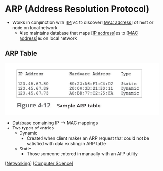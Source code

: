 # ARP (Address Resolution Protocol)

- Works in conjunction with [[IP]]v4 to discover [[MAC address]] of host or node on local network
  - Also maintains database that maps [[IP address]]es to [[MAC address]]es on local network

## ARP Table

![Sample ARP table](../../public/assets/second-brain/2020-09-29-17-47-06.png)

- Database containing IP --> MAC mappings
- Two types of entries
  - Dynamic
    - Created when client makes an ARP request that could not be satisfied with data existing in ARP table
  - Static
    - Those someone entered in manually with an ARP utility

[[Networking]] [[Computer Science]]

[//begin]: # "Autogenerated link references for markdown compatibility"
[IP]: ip "IP (Internet Protocol)"
[MAC address]: mac-address "MAC Address"
[IP address]: ip-address "IP Address"
[Networking]: networking "Networking"
[Computer Science]: computer-science "Computer Science"
[//end]: # "Autogenerated link references"
